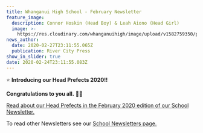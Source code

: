 ```yaml
---
title: Whanganui High School - February Newsletter
feature_image:
  description: Connor Hoskin (Head Boy) & Leah Aiono (Head Girl)
  image: >-
    https://res.cloudinary.com/whanganuihigh/image/upload/v1582759350/prefects/2020%20Prefect%20Photos/1.Head-Boy-and-Head-Girl---Connor-Hoskin-and-..............Leah-Aiono.jpg
news_author:
  date: 2020-02-27T23:11:55.065Z
  publication: River City Press
show_in_slider: true
date: 2020-02-24T23:11:55.083Z
---
```

⭐️  **Introducing our Head Prefects 2020!!**  

**Congratulations to you all.** 🙌🙌

[Read about our Head Prefects in the February 2020 edition of our School Newsletter.](https://res.cloudinary.com/whanganuihigh/image/upload/v1582585556/newsletters/FEB_2020_rivercity_press_web.pdf)

To read other Newsletters see our [School Newsletters page.](https://www.whanganuihigh.school.nz/news-and-events/school-newsletters/)
